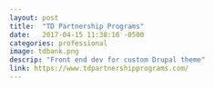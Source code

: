 ```yaml
---
layout: post
title:  "TD Partnership Programs"
date:   2017-04-15 11:38:16 -0500
categories: professional
image: tdbank.png
descrip: "Front end dev for custom Drupal theme"
link: https://www.tdpartnershipprograms.com/
---
```

